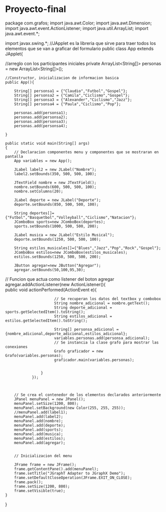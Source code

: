 # Proyecto-final
package com.grafos;
import java.awt.Color;
import java.awt.Dimension;
import java.awt.event.ActionListener;
import java.util.ArrayList;
import java.awt.event.*;

import javax.swing.*;
//JApplet es la libreria que sirve para traer todos los elementos que se van a graficar del formulario
public class App extends JApplet{

//arreglo con los participantes iniciales 
    private ArrayList<String[]> personas = new ArrayList<String[]>();

    //Constructor, inicializacion de informacion basica
    public App(){

        String[] personsa1 = {"Claudio","Futbol","Gospel"};
        String[] personsa2 = {"Camila","Ciclismo","Gospel"};
        String[] personsa3 = {"Alexander","Ciclismo","Jazz"};
        String[] personsa4 = {"Paula","Ciclismo","Pop"};

        personas.add(personsa1);
        personas.add(personsa2);
        personas.add(personsa3);
        personas.add(personsa4);

    }

    public static void main(String[] args)
    {
        // Declaracion componentes menu y componentes que se mostraran en pantalla 
        App variables = new App();

        JLabel label2 = new JLabel("Nombre");
        label2.setBounds(350, 500, 500, 100);

        JTextField nombre = new JTextField();
        nombre.setBounds(600, 500, 500, 100);
        nombre.setColumns(20);
        
        JLabel deporte = new JLabel("Deporte");
        deporte.setBounds(850, 500, 500, 100);

        String deportes[]={"Futbol","Basquetbol","Volleyball","Ciclismo","Natacion"};        
        JComboBox sports=new JComboBox(deportes);   
        sports.setBounds(1000, 500, 500, 200);

        JLabel musica = new JLabel("Estilo Musical");
        deporte.setBounds(1250, 500, 500, 100);

        String estilos_musicales[]={"Blues","Jazz","Pop","Rock","Gospel"};        
        JComboBox estilos=new JComboBox(estilos_musicales);   
        estilos.setBounds(1250, 500, 500, 200);

        JButton agregar=new JButton("Agregar");  
        agregar.setBounds(50,100,95,30); 
// Funcion que actua como listener del boton agregar
        agregar.addActionListener(new ActionListener(){  
            public void actionPerformed(ActionEvent e){  
                          
                          // Se recuperan los datos del textbox y combobox
                          String nombre_adicional = nombre.getText();
                          String deporte_adicional = sports.getSelectedItem().toString();
                          String estilos_adicional = estilos.getSelectedItem().toString();

                          String[] personsa_adicional = {nombre_adicional,deporte_adicional,estilos_adicional};
                          variables.personas.add(personsa_adicional);
                          // Se instancia la clase grafo para mostrar las conexiones 
                          Grafo graficador = new Grafo(variables.personas);
                          graficador.main(variables.personas);
                          

                    }  
                });



        // Se crea el contenedor de los elementos declarados anteriormente
        JPanel menuPanel = new JPanel();  
        menuPanel.setSize(1200, 800);
        menuPanel.setBackground(new Color(255, 255, 255));
        //menuPanel.add(label1);     
        menuPanel.add(label2);
        menuPanel.add(nombre);
        menuPanel.add(deporte);  
        menuPanel.add(sports);
        menuPanel.add(musica);
        menuPanel.add(estilos);
        menuPanel.add(agregar);   


        // Inicializacion del menu

        JFrame frame = new JFrame();
        frame.getContentPane().add(menuPanel);
        frame.setTitle("JGraphT Adapter to JGraphX Demo");
        frame.setDefaultCloseOperation(JFrame.EXIT_ON_CLOSE);
        frame.pack();
        frame.setSize(1200, 800);
        frame.setVisible(true);
    }
    
}
